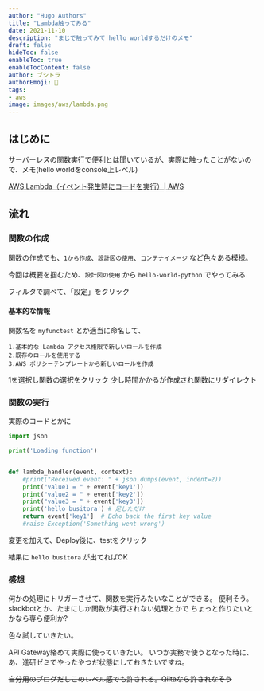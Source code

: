 ```yaml
---
author: "Hugo Authors"
title: "Lambda触ってみる"
date: 2021-11-10
description: "まじで触ってみて hello worldするだけのメモ"
draft: false
hideToc: false
enableToc: true
enableTocContent: false
author: ブシトラ
authorEmoji: 🐯
tags:
- aws
image: images/aws/lambda.png
---
```


## はじめに

サーバーレスの関数実行で便利とは聞いているが、実際に触ったことがないので、メモ(hello worldをconsole上レベル)

[AWS Lambda（イベント発生時にコードを実行）\| AWS](https://aws.amazon.com/jp/lambda/)


## 流れ

### 関数の作成

関数の作成でも、`1から作成`、`設計図の使用`、`コンテナイメージ` など色々ある模様。

今回は概要を掴むため、`設計図の使用` から `hello-world-python` でやってみる

フィルタで調べて、「設定」をクリック

#### 基本的な情報

関数名を `myfunctest` とか適当に命名して、

```
1.基本的な Lambda アクセス権限で新しいロールを作成
2.既存のロールを使用する
3.AWS ポリシーテンプレートから新しいロールを作成
```
1を選択し関数の選択をクリック
少し時間かかるが作成され関数にリダイレクト

### 関数の実行

実際のコードとかに

```python
import json

print('Loading function')


def lambda_handler(event, context):
    #print("Received event: " + json.dumps(event, indent=2))
    print("value1 = " + event['key1'])
    print("value2 = " + event['key2'])
    print("value3 = " + event['key3'])
    print('hello busitora') # 足しただけ
    return event['key1']  # Echo back the first key value
    #raise Exception('Something went wrong')
```

変更を加えて、Deploy後に、testをクリック


結果に `hello busitora` が出てればOK

### 感想

何かの処理にトリガーさせて、関数を実行みたいなことができる。
便利そう。slackbotとか、たまにしか関数が実行されない処理とかで
ちょっと作りたいとかなら専ら便利か?

色々試していきたい。

API Gateway絡めて実際に使っていきたい。
いつか実務で使うとなった時に、あ、進研ゼミでやったやつだ状態にしておきたいですね。

~~自分用のブログだしこのレベル感でも許される。Qiitaなら許されなそう~~



